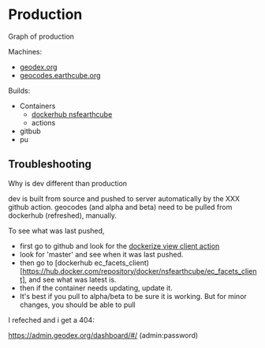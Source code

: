 # Production

Graph of production


Machines:
* [geodex.org](./geodex.org.md)
* [geocodes.earthcube.org](./geocodes.earthcube.org.md)

Builds:
* Containers
  * [dockerhub nsfearthcube](https://hub.docker.com/orgs/nsfearthcube/repositories)
  * actions
* gitbub
* pu

## Troubleshooting
Why is dev different than production

dev is built from source and pushed to server automatically by the XXX github action.
geocodes (and alpha and beta) need to be pulled from dockerhub (refreshed), manually.

To see what was last pushed, 
* first go to github and look for the [dockerize view client action](https://github.com/earthcube/facetsearch/actions/workflows/docker_facet_vue_client.yml)
* look for 'master' and see when it was last pushed.
* then go to [dockerhub ec_facets_client)[https://hub.docker.com/repository/docker/nsfearthcube/ec_facets_client], and see what was latest is.
* then if the container needs updating, update it. 
* It's best if you pull to alpha/beta to be sure it is working. But for minor changes, you should be able to pull

I refeched and i get a 404:

https://admin.geodex.org/dashboard/#/
(admin:password)

